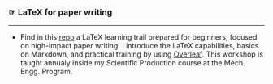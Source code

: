 ### <span style="color:rgb(0,0,0);">&#9758;</span> LaTeX for paper writing
---

- Find in this [repo](https://github.com/gcpeixoto/mc-latex) a LaTeX learning trail prepared for beginners, focused on high-impact paper writing. I introduce the LaTeX capabilities, basics on Markdown, and practical training by using [Overleaf](https://www.overleaf.com). This workshop is taught annualy inside my Scientific Production course at the Mech. Engg. Program.


